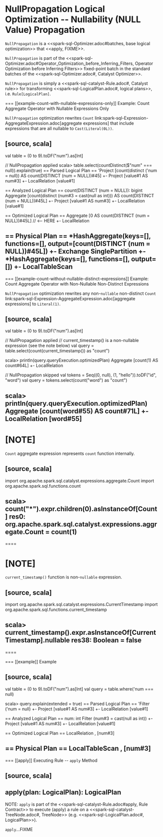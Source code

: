 # NullPropagation Logical Optimization -- Nullability (NULL Value) Propagation

`NullPropagation` is a <<spark-sql-Optimizer.adoc#batches, base logical optimization>> that <<apply, FIXME>>.

`NullPropagation` is part of the <<spark-sql-Optimizer.adoc#Operator_Optimization_before_Inferring_Filters, Operator Optimization before Inferring Filters>> fixed-point batch in the standard batches of the <<spark-sql-Optimizer.adoc#, Catalyst Optimizer>>.

`NullPropagation` is simply a <<spark-sql-catalyst-Rule.adoc#, Catalyst rule>> for transforming <<spark-sql-LogicalPlan.adoc#, logical plans>>, i.e. `Rule[LogicalPlan]`.

=== [[example-count-with-nullable-expressions-only]] Example: Count Aggregate Operator with Nullable Expressions Only

`NullPropagation` optimization rewrites `Count` link:spark-sql-Expression-AggregateExpression.adoc[aggregate expressions] that include expressions that are all nullable to `Cast(Literal(0L))`.

[source, scala]
----
val table = (0 to 9).toDF("num").as[Int]

// NullPropagation applied
scala> table.select(countDistinct($"num" === null)).explain(true)
== Parsed Logical Plan ==
'Project [count(distinct ('num = null)) AS count(DISTINCT (num = NULL))#45]
+- Project [value#1 AS num#3]
   +- LocalRelation [value#1]

== Analyzed Logical Plan ==
count(DISTINCT (num = NULL)): bigint
Aggregate [count(distinct (num#3 = cast(null as int))) AS count(DISTINCT (num = NULL))#45L]
+- Project [value#1 AS num#3]
   +- LocalRelation [value#1]

== Optimized Logical Plan ==
Aggregate [0 AS count(DISTINCT (num = NULL))#45L] // <-- HERE
+- LocalRelation

== Physical Plan ==
*HashAggregate(keys=[], functions=[], output=[count(DISTINCT (num = NULL))#45L])
+- Exchange SinglePartition
   +- *HashAggregate(keys=[], functions=[], output=[])
      +- LocalTableScan
----

=== [[example-count-without-nullable-distinct-expressions]] Example: Count Aggregate Operator with Non-Nullable Non-Distinct Expressions

`NullPropagation` optimization rewrites any non-``nullable`` non-distinct `Count` link:spark-sql-Expression-AggregateExpression.adoc[aggregate expressions] to `Literal(1)`.

[source, scala]
----
val table = (0 to 9).toDF("num").as[Int]

// NullPropagation applied
// current_timestamp() is a non-nullable expression (see the note below)
val query = table.select(count(current_timestamp()) as "count")

scala> println(query.queryExecution.optimizedPlan)
Aggregate [count(1) AS count#64L]
+- LocalRelation

// NullPropagation skipped
val tokens = Seq((0, null), (1, "hello")).toDF("id", "word")
val query = tokens.select(count("word") as "count")

scala> println(query.queryExecution.optimizedPlan)
Aggregate [count(word#55) AS count#71L]
+- LocalRelation [word#55]
----

[NOTE]
====
`Count` aggregate expression represents `count` function internally.

[source, scala]
----
import org.apache.spark.sql.catalyst.expressions.aggregate.Count
import org.apache.spark.sql.functions.count

scala> count("*").expr.children(0).asInstanceOf[Count]
res0: org.apache.spark.sql.catalyst.expressions.aggregate.Count = count(1)
----
====

[NOTE]
====
`current_timestamp()` function is non-``nullable`` expression.

[source, scala]
----
import org.apache.spark.sql.catalyst.expressions.CurrentTimestamp
import org.apache.spark.sql.functions.current_timestamp

scala> current_timestamp().expr.asInstanceOf[CurrentTimestamp].nullable
res38: Boolean = false
----
====

=== [[example]] Example

[source, scala]
----
val table = (0 to 9).toDF("num").as[Int]
val query = table.where('num === null)

scala> query.explain(extended = true)
== Parsed Logical Plan ==
'Filter ('num = null)
+- Project [value#1 AS num#3]
   +- LocalRelation [value#1]

== Analyzed Logical Plan ==
num: int
Filter (num#3 = cast(null as int))
+- Project [value#1 AS num#3]
   +- LocalRelation [value#1]

== Optimized Logical Plan ==
LocalRelation <empty>, [num#3]

== Physical Plan ==
LocalTableScan <empty>, [num#3]
----

=== [[apply]] Executing Rule -- `apply` Method

[source, scala]
----
apply(plan: LogicalPlan): LogicalPlan
----

NOTE: `apply` is part of the <<spark-sql-catalyst-Rule.adoc#apply, Rule Contract>> to execute (apply) a rule on a <<spark-sql-catalyst-TreeNode.adoc#, TreeNode>> (e.g. <<spark-sql-LogicalPlan.adoc#, LogicalPlan>>).

`apply`...FIXME
